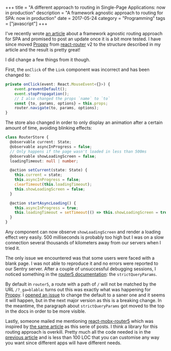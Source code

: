 +++
title = "A different approach to routing in Single-Page Applications: now in production"
description = "A framework agnostic approach to routing for SPA: now in production"
date = 2017-05-24
category = "Programming"
tags = ["javascript"]
+++

I've recently wrote [an article](./blog/testing-a-different-spa-routing.md) about a
framework agnostic routing approach for SPA and promised to post an update once it is a bit more tested.
I have since moved [Proppy](https://proppy.io) from [react-router](https://github.com/ReactTraining/react-router) v2 to
the structure described in my article and the result is pretty great!

I did change a few things from it though.

First, the `onClick` of the `Link` component was incorrect and has been changed to:

```ts
private onClick(event: React.MouseEvent<{}>) {
    event.preventDefault();
    event.stopPropagation();
    // I also changed the props `name` to `to`
    const {to, params, options} = this.props;
    router.navigate(to, params, options);
}
```

The store also changed in order to only display an animation after a certain amount of time, avoiding blinking effects:

```ts
class RouterStore {
  @observable current: State;
  @observable asyncInProgress = false;
  // Only happens if the page wasn't loaded in less than 500ms
  @observable showLoadingScreen = false;
  loadingTimeout: null | number;

  @action setCurrent(state: State) {
    this.current = state;
    this.asyncInProgress = false;
    clearTimeout(this.loadingTimeout);
    this.showLoadingScreen = false;
  }

  @action startAsyncLoading() {
    this.asyncInProgress = true;
    this.loadingTimeout = setTimeout(() => this.showLoadingScreen = true, 500);
  }
}
```

Any component can now observe `showLoadingScreen` and render a loading effect very easily. 500 milliseconds is probably
too high but I was on a slow connection several thousands of kilometers away from our servers when I tried it.

The only issue we encountered was that some users were faced with a blank page. I was not able
to reproduce it and no errors were reported to our Sentry server. After a couple of unsuccessful debugging
sessions, I noticed something in the [router5 documentation](http://router5.github.io/docs/router-options.html):
the `strictQueryParams`.

By default in `router5`, a route with a path of `/` will not be matched by the URL `/?_ga=blabla`:
turns out this was exactly what was happening for [Proppy](https://proppy.io). I
[opened an issue](https://github.com/router5/router5/issues/137) to change the default to a saner one and it seems
it will happen, but in the next major version as this is a breaking change. In the meantime,
the paragraph about `strictQueryParams` got moved to the top in the docs in order to be more visible.

Lastly, someone mailed me mentioning [react-mobx-router5](https://github.com/LeonardoGentile/react-mobx-router5) which
was inspired by [the same article](https://hackernoon.com/how-to-decouple-state-and-ui-a-k-a-you-dont-need-componentwillmount-cc90b787aa37)
as this serie of posts. I think a library for this routing approach is overkill. Pretty much all the code needed is in
the [previous article](./blog/testing-a-different-spa-routing.md) and is less than 100 LOC that you can customise
any way you want since different apps will have different needs.

